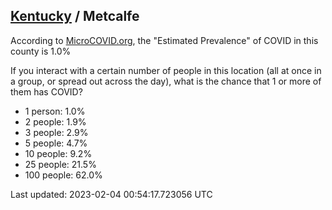 
## [Kentucky](/united-states/kentucky) / Metcalfe

According to [MicroCOVID.org](http://microcovid.org),
the "Estimated Prevalence" of COVID in this county is 1.0%

If you interact with a certain number of people in this location
(all at once in a group, or spread out across the day), what is the chance that
1 or more of them has COVID?

- 1 person: 1.0%
- 2 people: 1.9%
- 3 people: 2.9%
- 5 people: 4.7%
- 10 people: 9.2%
- 25 people: 21.5%
- 100 people: 62.0%

Last updated: 2023-02-04 00:54:17.723056 UTC
